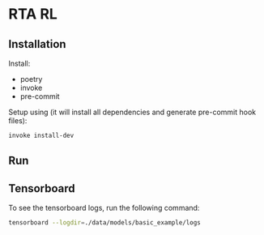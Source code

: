 # RTA RL

## Installation

Install:
- poetry
- invoke
- pre-commit

Setup using (it will install all dependencies and generate pre-commit hook files):
```bash
invoke install-dev
```


## Run

## Tensorboard

To see the tensorboard logs, run the following command:

```bash
tensorboard --logdir=./data/models/basic_example/logs
```
